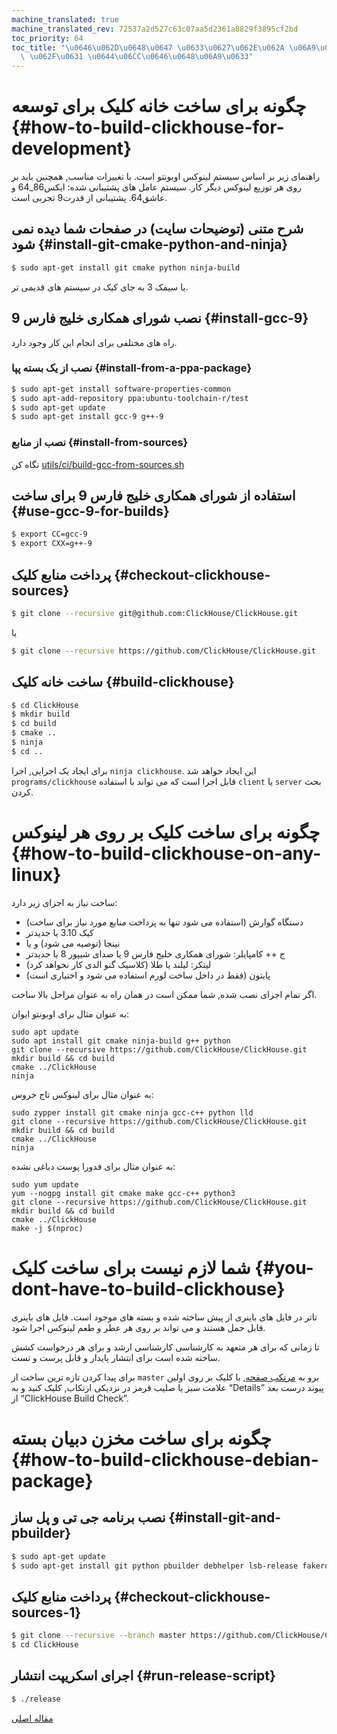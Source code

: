 ```yaml
---
machine_translated: true
machine_translated_rev: 72537a2d527c63c07aa5d2361a8829f3895cf2bd
toc_priority: 64
toc_title: "\u0646\u062D\u0648\u0647 \u0633\u0627\u062E\u062A \u06A9\u0644\u06CC\u06A9\
  \ \u062F\u0631 \u0644\u06CC\u0646\u0648\u06A9\u0633"
---
```


# چگونه برای ساخت خانه کلیک برای توسعه {#how-to-build-clickhouse-for-development}

راهنمای زیر بر اساس سیستم لینوکس اوبونتو است.
با تغییرات مناسب, همچنین باید بر روی هر توزیع لینوکس دیگر کار.
سیستم عامل های پشتیبانی شده: ایکس86_64 و عاشق64. پشتیبانی از قدرت9 تجربی است.

## شرح متنی (توضیحات سایت) در صفحات شما دیده نمی شود {#install-git-cmake-python-and-ninja}

``` bash
$ sudo apt-get install git cmake python ninja-build
```

یا سیمک 3 به جای کیک در سیستم های قدیمی تر.

## نصب شورای همکاری خلیج فارس 9 {#install-gcc-9}

راه های مختلفی برای انجام این کار وجود دارد.

### نصب از یک بسته پپا {#install-from-a-ppa-package}

``` bash
$ sudo apt-get install software-properties-common
$ sudo apt-add-repository ppa:ubuntu-toolchain-r/test
$ sudo apt-get update
$ sudo apt-get install gcc-9 g++-9
```

### نصب از منابع {#install-from-sources}

نگاه کن [utils/ci/build-gcc-from-sources.sh](https://github.com/ClickHouse/ClickHouse/blob/master/utils/ci/build-gcc-from-sources.sh)

## استفاده از شورای همکاری خلیج فارس 9 برای ساخت {#use-gcc-9-for-builds}

``` bash
$ export CC=gcc-9
$ export CXX=g++-9
```

## پرداخت منابع کلیک {#checkout-clickhouse-sources}

``` bash
$ git clone --recursive git@github.com:ClickHouse/ClickHouse.git
```

یا

``` bash
$ git clone --recursive https://github.com/ClickHouse/ClickHouse.git
```

## ساخت خانه کلیک {#build-clickhouse}

``` bash
$ cd ClickHouse
$ mkdir build
$ cd build
$ cmake ..
$ ninja
$ cd ..
```

برای ایجاد یک اجرایی, اجرا `ninja clickhouse`.
این ایجاد خواهد شد `programs/clickhouse` قابل اجرا است که می تواند با استفاده `client` یا `server` بحث کردن.

# چگونه برای ساخت کلیک بر روی هر لینوکس {#how-to-build-clickhouse-on-any-linux}

ساخت نیاز به اجزای زیر دارد:

-   دستگاه گوارش (استفاده می شود تنها به پرداخت منابع مورد نیاز برای ساخت)
-   کیک 3.10 یا جدیدتر
-   نینجا (توصیه می شود) و یا
-   ج ++ کامپایلر: شورای همکاری خلیج فارس 9 یا صدای شیپور 8 یا جدیدتر
-   لینکر: لیلند یا طلا (کلاسیک گنو الدی کار نخواهد کرد)
-   پایتون (فقط در داخل ساخت لورم استفاده می شود و اختیاری است)

اگر تمام اجزای نصب شده, شما ممکن است در همان راه به عنوان مراحل بالا ساخت.

به عنوان مثال برای اوبونتو ایوان:

    sudo apt update
    sudo apt install git cmake ninja-build g++ python
    git clone --recursive https://github.com/ClickHouse/ClickHouse.git
    mkdir build && cd build
    cmake ../ClickHouse
    ninja

به عنوان مثال برای لینوکس تاج خروس:

    sudo zypper install git cmake ninja gcc-c++ python lld
    git clone --recursive https://github.com/ClickHouse/ClickHouse.git
    mkdir build && cd build
    cmake ../ClickHouse
    ninja

به عنوان مثال برای فدورا پوست دباغی نشده:

    sudo yum update
    yum --nogpg install git cmake make gcc-c++ python3
    git clone --recursive https://github.com/ClickHouse/ClickHouse.git
    mkdir build && cd build
    cmake ../ClickHouse
    make -j $(nproc)

# شما لازم نیست برای ساخت کلیک {#you-dont-have-to-build-clickhouse}

تاتر در فایل های باینری از پیش ساخته شده و بسته های موجود است. فایل های باینری قابل حمل هستند و می تواند بر روی هر عطر و طعم لینوکس اجرا شود.

تا زمانی که برای هر متعهد به کارشناسی کارشناسی ارشد و برای هر درخواست کشش ساخته شده است برای انتشار پایدار و قابل پرست و تست.

برای پیدا کردن تازه ترین ساخت از `master` برو به [مرتکب صفحه](https://github.com/ClickHouse/ClickHouse/commits/master), با کلیک بر روی اولین علامت سبز یا صلیب قرمز در نزدیکی ارتکاب, کلیک کنید و به “Details” پیوند درست بعد از “ClickHouse Build Check”.

# چگونه برای ساخت مخزن دبیان بسته {#how-to-build-clickhouse-debian-package}

## نصب برنامه جی تی و پل ساز {#install-git-and-pbuilder}

``` bash
$ sudo apt-get update
$ sudo apt-get install git python pbuilder debhelper lsb-release fakeroot sudo debian-archive-keyring debian-keyring
```

## پرداخت منابع کلیک {#checkout-clickhouse-sources-1}

``` bash
$ git clone --recursive --branch master https://github.com/ClickHouse/ClickHouse.git
$ cd ClickHouse
```

## اجرای اسکریپت انتشار {#run-release-script}

``` bash
$ ./release
```

[مقاله اصلی](https://clickhouse.tech/docs/en/development/build/) <!--hide-->

